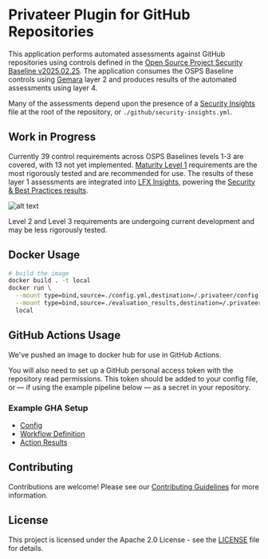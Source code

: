 # Privateer Plugin for GitHub Repositories

This application performs automated assessments against GitHub repositories using controls defined in the [Open Source Project Security Baseline v2025.02.25](https://baseline.openssf.org). The application consumes the OSPS Baseline controls using [Gemara](https://github.com/ossf/gemara) layer 2 and produces results of the automated assessments using layer 4.

Many of the assessments depend upon the presence of a [Security Insights](https://github.com/ossf/security-insights) file at the root of the repository, or `./github/security-insights.yml`.

## Work in Progress

Currently 39 control requirements across OSPS Baselines levels 1-3 are covered, with 13 not yet implemented. [Maturity Level 1](https://baseline.openssf.org/versions/2025-02-25.html#level-1) requirements are the most rigorously tested and are recommended for use. The results of these layer 1 assessments are integrated into [LFX Insights](https://insights.linuxfoundation.org/project/k8s/repository/kubernetes-kubernetes/security), powering the [Security & Best Practices results](https://insights.linuxfoundation.org/docs/metrics/security/).

![alt text](kubernetes_insights_baseline.png)

Level 2 and Level 3 requirements are undergoing current development and may be less rigorously tested.

## Docker Usage

```sh
# build the image
docker build . -t local
docker run \
  --mount type=bind,source=./config.yml,destination=/.privateer/config.yml \
  --mount type=bind,source=./evaluation_results,destination=/.privateer/bin/evaluation_results \
  local
```

## GitHub Actions Usage

We've pushed an image to docker hub for use in GitHub Actions.

You will also need to set up a GitHub personal access token with the repository read permissions. This token should be added to your config file, or — if using the example pipeline below — as a secret in your repository.

### Example GHA Setup

- [Config](https://github.com/privateerproj/.github/blob/main/.github/pvtr-config.yml)
- [Workflow Definition](https://github.com/privateerproj/.github/blob/main/.github/workflows/osps-baseline.yml)
- [Action Results](https://github.com/privateerproj/.github/actions/runs/13691384519/job/38285134201)

## Contributing

Contributions are welcome! Please see our [Contributing Guidelines](.github/CONTRIBUTING.md) for more information.

## License

This project is licensed under the Apache 2.0 License - see the [LICENSE](LICENSE) file for details.
